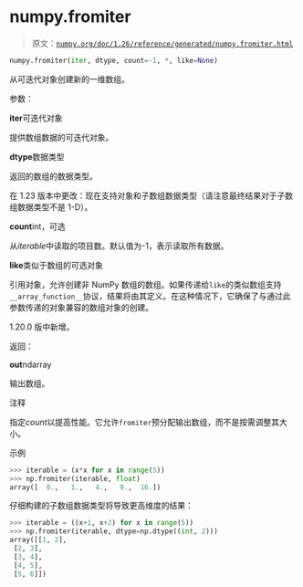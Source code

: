 # numpy.fromiter

> 原文：[`numpy.org/doc/1.26/reference/generated/numpy.fromiter.html`](https://numpy.org/doc/1.26/reference/generated/numpy.fromiter.html)

```py
numpy.fromiter(iter, dtype, count=-1, *, like=None)
```

从可迭代对象创建新的一维数组。

参数：

**iter**可迭代对象

提供数组数据的可迭代对象。

**dtype**数据类型

返回的数组的数据类型。

在 1.23 版本中更改：现在支持对象和子数组数据类型（请注意最终结果对于子数组数据类型不是 1-D）。

**count**int，可选

从*iterable*中读取的项目数。默认值为-1，表示读取所有数据。

**like**类似于数组的可选对象

引用对象，允许创建非 NumPy 数组的数组。如果传递给`like`的类似数组支持`__array_function__`协议，结果将由其定义。在这种情况下，它确保了与通过此参数传递的对象兼容的数组对象的创建。

1.20.0 版中新增。

返回：

**out**ndarray

输出数组。

注释

指定*count*以提高性能。它允许`fromiter`预分配输出数组，而不是按需调整其大小。

示例

```py
>>> iterable = (x*x for x in range(5))
>>> np.fromiter(iterable, float)
array([  0.,   1.,   4.,   9.,  16.]) 
```

仔细构建的子数组数据类型将导致更高维度的结果：

```py
>>> iterable = ((x+1, x+2) for x in range(5))
>>> np.fromiter(iterable, dtype=np.dtype((int, 2)))
array([[1, 2],
 [2, 3],
 [3, 4],
 [4, 5],
 [5, 6]]) 
```
